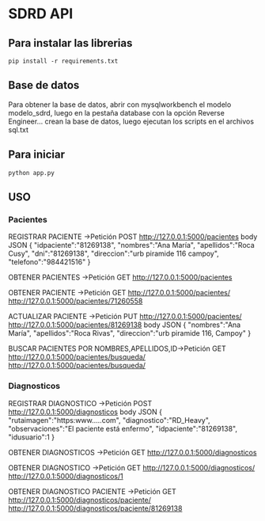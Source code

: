 # SDRD API


## Para instalar las librerias
```
pip install -r requirements.txt
```

## Base de datos
Para obtener la base de datos, abrir con mysqlworkbench el modelo modelo_sdrd, luego en la pestaña database con la opción Reverse Engineer... crean la base de datos, luego ejecutan los scripts en el archivos sql.txt

## Para iniciar
```
python app.py
```

## USO

### Pacientes

REGISTRAR PACIENTE ->Petición POST
http://127.0.0.1:5000/pacientes
body JSON
{
    "idpaciente":"81269138",
    "nombres":"Ana María",
    "apellidos":"Roca Cusy",
    "dni":"81269138",
    "direccion":"urb piramide 116 campoy",
    "telefono":"984421516"
}

OBTENER PACIENTES ->Petición GET
http://127.0.0.1:5000/pacientes

OBTENER PACIENTE ->Petición GET
http://127.0.0.1:5000/pacientes/<id>
http://127.0.0.1:5000/pacientes/71260558

ACTUALIZAR PACIENTE ->Petición PUT
http://127.0.0.1:5000/pacientes/<idpaciente>
http://127.0.0.1:5000/pacientes/81269138
body JSON
{
    "nombres":"Ana María",
    "apellidos":"Roca Rivas",
    "direccion":"urb piramide 116, Campoy"
}

BUSCAR PACIENTES POR NOMBRES,APELLIDOS,ID->Petición GET
http://127.0.0.1:5000/pacientes/busqueda/<texto>
http://127.0.0.1:5000/pacientes/busqueda/<Ana>


### Diagnosticos

REGISTRAR DIAGNOSTICO ->Petición POST
http://127.0.0.1:5000/diagnosticos
body JSON
{
    "rutaimagen":"https:www.....com",
    "diagnostico":"RD_Heavy",
    "observaciones":"El paciente está enfermo",
    "idpaciente":"81269138",
    "idusuario":1
}

OBTENER DIAGNOSTICOS ->Petición GET
http://127.0.0.1:5000/diagnosticos

OBTENER DIAGNOSTICO ->Petición GET
http://127.0.0.1:5000/diagnosticos/<iddiagnostico>
http://127.0.0.1:5000/diagnosticos/1


OBTENER DIAGNOSTICO PACIENTE ->Petición GET
http://127.0.0.1:5000/diagnosticos/paciente/<idpaciente>
http://127.0.0.1:5000/diagnosticos/paciente/81269138
